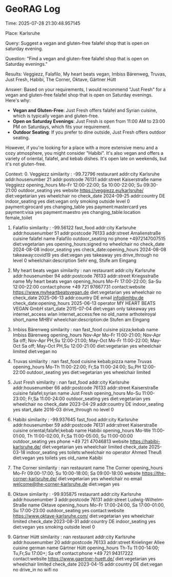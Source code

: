 # GeoRAG Log

Time: 2025-07-28 21:30:48.957145

Place: Karlsruhe

Query: Suggest a vegan and gluten-free falafel shop that is open on saturday evening.

Question: "Find a vegan and gluten-free falafel shop that is open on Saturday evenings."

Results: Veggiezz, Falafilo, My heart beats vegan, Imbiss Bärenweg, Truvas, Just Fresh, Habibi, The Corner, Oktave, Gärtner Hütt

Answer: Based on your requirements, I would recommend "Just Fresh" for a vegan and gluten-free falafel shop that is open on Saturday evenings. Here's why:

- **Vegan and Gluten-Free**: Just Fresh offers falafel and Syrian cuisine, which is typically vegan and gluten-free.
- **Open on Saturday Evenings**: Just Fresh is open from 11:00 AM to 23:00 PM on Saturdays, which fits your requirement.
- **Outdoor Seating**: If you prefer to dine outside, Just Fresh offers outdoor seating.

However, if you're looking for a place with a more extensive menu and a cozy atmosphere, you might consider "Habibi". It's also vegan and offers a variety of oriental, falafel, and kebab dishes. It's open late on weekends, but it's not gluten-free.



Context:
0. Veggiezz
similarity : -99.72796
 restaurant
 addr:city  Karlsruhe
 addr:housenumber  21
 addr:postcode  76131
 addr:street  Kaiserstraße
 name  Veggiezz
 opening_hours  Mo-Fr 12:00-22:00; Sa 10:00-22:00; Su 09:30-21:00
 outdoor_seating  yes
 website  https://veggiezz.eu/karlsruhe/
 diet:vegetarian  yes
 wheelchair  no
 check_date  2024-09-25
 addr:country  DE
 indoor_seating  yes
 diet:vegan  only
 smoking  outside
 level  0
 payment:girocard  yes
 changing_table  yes
 payment:mastercard  yes
 payment:visa  yes
 payment:maestro  yes
 changing_table:location  female_toilet

1. Falafilo
similarity : -99.56122
 fast_food
 addr:city  Karlsruhe
 addr:housenumber  51
 addr:postcode  76133
 addr:street  Amalienstraße
 cuisine  falafel
 name  Falafilo
 outdoor_seating  no
 phone  +4972147007515
 diet:vegetarian  yes
 opening_hours:signed  no
 wheelchair  no
 check_date  2024-08-08
 indoor_seating  yes
 check_date:opening_hours  2024-08-08
 takeaway:covid19  yes
 diet:vegan  yes
 takeaway  yes
 drive_through  no
 level  0
 wheelchair:description  Sehr eng, Stufe am Eingang

2. My heart beats vegan
similarity : nan
 restaurant
 addr:city  Karlsruhe
 addr:housenumber  94
 addr:postcode  76133
 addr:street  Kriegsstraße
 name  My heart beats vegan
 opening_hours  Mo-Fr 17:00-22:00; Sa-Su 12:00-22:00
 contact:phone  +49 721 97667731
 contact:website  https://www.myheartbeatsvegan.de
 diet:vegetarian  yes
 wheelchair  no
 check_date  2025-06-13
 addr:country  DE
 email  info@mhbv.de
 check_date:opening_hours  2025-06-13
 operator  MY HEART BEATS VEGAN GmbH
 start_date  2015-07-04
 diet:vegan  only
 takeaway  yes
 internet_access  wlan
 internet_access:fee  no
 old_name  arthotelroyal
 short_name  MHBV
 wheelchair:description:de  Stufen am Eingang

3. Imbiss Bärenweg
similarity : nan
 fast_food
 cuisine  pizza;kebab
 name  Imbiss Bärenweg
 opening_hours  Nov-Apr Mo-Fr 11:00-21:00; Nov-Apr Sa off; Nov-Apr PH,Su 12:00-21:00; May-Oct Mo-Fr 11:00-22:00; May-Oct Sa off; May-Oct PH,Su 12:00-21:00
 diet:vegetarian  yes
 wheelchair  limited
 diet:vegan  no

4. Truvas
similarity : nan
 fast_food
 cuisine  kebab;pizza
 name  Truvas
 opening_hours  Mo-Th 11:00-22:00; Fr,Sa 11:00-24:00; Su,PH 12:00-22:00
 outdoor_seating  yes
 diet:vegetarian  yes
 wheelchair  limited

5. Just Fresh
similarity : nan
 fast_food
 addr:city  Karlsruhe
 addr:housenumber  66
 addr:postcode  76133
 addr:street  Kaiserstraße
 cuisine  falafel;syrian
 name  Just Fresh
 opening_hours  Mo-Su 11:00-23:00; Fr,Sa 11:00-24:00
 outdoor_seating  yes
 diet:vegetarian  yes
 wheelchair  no
 check_date  2023-04-29
 addr:country  DE
 indoor_seating  yes
 start_date  2016-03
 drive_through  no
 level  0

6. Habibi
similarity : -99.937645
 fast_food
 addr:city  Karlsruhe
 addr:housenumber  59
 addr:postcode  76131
 addr:street  Kaiserstraße
 cuisine  oriental;falafel;kebab
 name  Habibi
 opening_hours  Mo-We 11:00-01:00, Th 11:00-02:00, Fr,Sa 11:00-05:00, Su 11:00-00:00
 outdoor_seating  yes
 phone  +49 721 47046813
 website  https://habibi-karlsruhe.de/
 diet:vegetarian  yes
 wheelchair  limited
 check_date  2025-03-18
 indoor_seating  yes
 toilets:wheelchair  no
 operator  Ahmed Theuß
 diet:vegan  yes
 toilets  yes
 old_name  Kabibi

7. The Corner
similarity : nan
 restaurant
 name  The Corner
 opening_hours  Mo-Fr 09:00-17:00; Su 10:00-18:00; Sa 09:00-18:00
 website  https://the-corner-karlsruhe.de/
 diet:vegetarian  yes
 wheelchair  no
 email  welcome@the-corner-karlsruhe.de
 diet:vegan  yes

8. Oktave
similarity : -99.935875
 restaurant
 addr:city  Karlsruhe
 addr:housenumber  3
 addr:postcode  76131
 addr:street  Ludwig-Wilhelm-Straße
 name  Oktave
 opening_hours  Mo-Fr 17:00-24:00, Sa 17:00-01:00, Su 17:00-23:00
 outdoor_seating  yes
 contact:website  https://www.oktave-karlsruhe.com/
 diet:vegetarian  yes
 wheelchair  limited
 check_date  2023-08-31
 addr:country  DE
 indoor_seating  yes
 diet:vegan  yes
 smoking  outside
 level  0

9. Gärtner Hütt
similarity : nan
 restaurant
 addr:city  Karlsruhe
 addr:housenumber  20
 addr:postcode  76133
 addr:street  Knielinger Allee
 cuisine  german
 name  Gärtner Hütt
 opening_hours  Th-Tu 11:00-14:00; Tu,Fr,Su 17:00+; Sa off
 contact:phone  +49 721 94317222
 contact:website  https://www.gaertner-huett.de/
 diet:vegetarian  yes
 wheelchair  limited
 check_date  2023-04-15
 addr:country  DE
 diet:vegan  no
 drive_in  no
 wifi  no